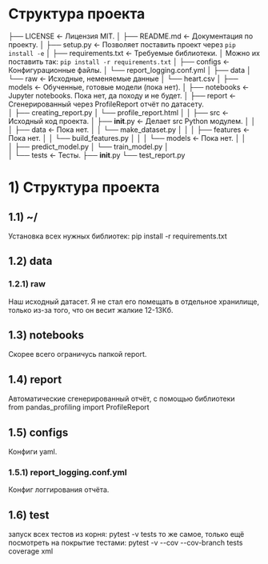 # Структура проекта

├── LICENSE            <- Лицензия MIT.
│
├── README.md          <- Документация по проекту.
│
├── setup.py           <- Позволяет поставить проект через `pip install -e`
│
├── requirements.txt   <- Требуемые библиотеки.
│                         Можно их поставить так: `pip install -r requirements.txt`
│
├── configs            <- Конфигурационные файлы.
│   └── report_logging.conf.yml
│
├── data
│   └── raw            <- Исходные, неменяемые данные
│       └── heart.csv
│
├── models             <- Обученные, готовые модели (пока нет).
│
├── notebooks          <- Jupyter notebooks. Пока нет, да походу и не будет.
│
├── report             <- Сгенерированный через ProfileReport отчёт по датасету.  
│   ├── creating_report.py
│   └── profile_report.html
│
│
├── src                <- Исходный код проекта.
│   ├── __init__.py    <- Делает src Python модулем.
│   │
│   ├── data           <- Пока нет.
│   │   └── make_dataset.py
│   │
│   ├── features       <- Пока нет.
│   │   └── build_features.py
│   │
│   └── models         <- Пока нет.
│       │                 
│       ├── predict_model.py
│       └── train_model.py
│   
│
└── tests              <- Тесты.
    ├── __init__.py
    └── test_report.py



# 1) Структура проекта

## 1.1) ~/

Установка всех нужных библиотек:
pip install -r requirements.txt

## 1.2) data
### 1.2.1) raw

Наш исходный датасет. Я не стал его помещать в отдельное хранилище, только из-за того, что он весит жалкие 12-13Кб.

## 1.3) notebooks

Скорее всего ограничусь папкой report.

## 1.4) report

Автоматические сгенерированный отчёт, с помощью библиотеки  
from pandas_profiling import ProfileReport

## 1.5) configs

Конфиги yaml.

### 1.5.1) report_logging.conf.yml

Конфиг логгирования отчёта.

## 1.6) test

запуск всех тестов из корня:
pytest -v tests
то же самое, только ещё посмотреть на покрытие тестами:
pytest -v --cov --cov-branch tests
coverage xml
